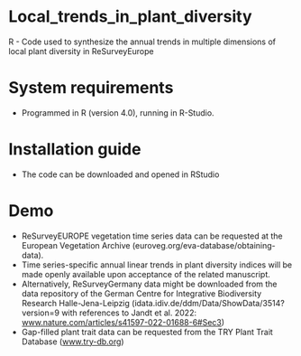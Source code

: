 # Local_trends_in_plant_diversity
R - Code used to synthesize the annual trends in multiple dimensions of local plant diversity in ReSurveyEurope

# System requirements
- Programmed in R (version 4.0), running in R-Studio.

# Installation guide
- The code can be downloaded and opened in RStudio

# Demo
- ReSurveyEUROPE vegetation time series data can be requested at the European Vegetation Archive (euroveg.org/eva-database/obtaining-data).
- Time series-specific annual linear trends in plant diversity indices will be made openly available upon acceptance of the related manuscript.
- Alternatively, ReSurveyGermany data might be downloaded from the data repository of the German Centre for Integrative Biodiversity Research Halle-Jena-Leipzig (idata.idiv.de/ddm/Data/ShowData/3514?version=9 with references to Jandt et al. 2022: www.nature.com/articles/s41597-022-01688-6#Sec3)
- Gap-filled plant trait data can be requested from the TRY Plant Trait Database (www.try-db.org)
